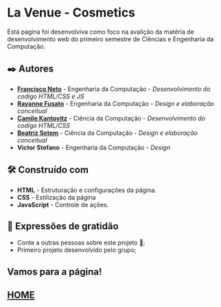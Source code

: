 # La Venue - Cosmetics

Está pagina foi desenvolviva como foco na avalição da matéria de desenvolvimento web do primeiro semestre de Ciências e Engenharia da Computação.

## ✒️ Autores

* **[Francisco Neto](https://github.com/francisco-net0)** - Engenharia da Computação - *Desenvolvimento do codigo HTML/CSS e JS*
* **[Rayanne Fusato](https://github.com/rayfst)** - Engenharia da Computação - *Design e elaboração conceitual*
* **[Camile Kantovitz](https://github.com/camil6)** - Ciência da Computação - *Desenvolvimento do codigo HTML/CSS*
* **[Beatriz Setem](https://github.com/beatrizsetem)** - Ciência da Computação - *Design e elaboração conceitual*
* **Victor Stefano** - Engenharia da Computação - *Design*

## 🛠️ Construído com

* **HTML** - Estruturação e configurações da página.
* **CSS** - Estilização da página
* **JavaScript** - Controle de ações.

## 🎁 Expressões de gratidão

* Conte a outras pessoas sobre este projeto 📢;
* Primeiro projeto desenvolvido pelo grupo;

## Vamos para a página!
## [HOME](home.html)




